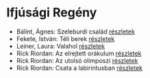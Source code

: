 # Ifjúsági Regény

- Bálint, Ágnes: Szeleburdi család [részletek](_details/%7Bopf.creator%7D.md#id_161)
- Fekete, István: Téli berek [részletek](_details/%7Bopf.creator%7D.md#id_267)
- Leiner, Laura: Valahol [részletek](_details/%7Bopf.creator%7D.md#id_1487)
- Rick Riordan: Az elrejtett orákulum [részletek](_details/%7Bopf.creator%7D.md#id_1656)
- Rick Riordan: Az utolsó olimposzi [részletek](_details/%7Bopf.creator%7D.md#id_1662)
- Rick Riordan: Csata a labirintusban [részletek](_details/%7Bopf.creator%7D.md#id_1651)